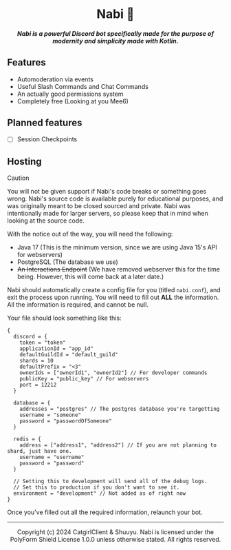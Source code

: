 <h1 style="text-align: center">
    Nabi 🦋
</h1>
<h5 style="text-align: center">
    Nabi is a powerful Discord bot specifically made for the purpose of modernity and simplicity made with Kotlin.
</h5>

## Features
* Automoderation via events
* Useful Slash Commands and Chat Commands
* An actually good permissions system
* Completely free (Looking at you Mee6)

## Planned features
* [ ] Session Checkpoints

## Hosting
> [!CAUTION]
> You will not be given support if Nabi's code breaks or something goes wrong. Nabi's source code is available purely for 
> educational purposes, and was originally meant to be closed sourced and private. Nabi was intentionally made for
> larger servers, so please keep that in mind when looking at the source code.

With the notice out of the way, you will need the following: 
* Java 17 (This is the minimum version, since we are using Java 15's API for webservers)
* PostgreSQL (The database we use)
* ~~An Interactions Endpoint~~ (We have removed webserver this for the time being. However, this will come back at a later date.)

Nabi should automatically create a config file for you (titled ``nabi.conf``), and exit the process upon running. You will need to 
fill out **ALL** the information. All the information is required, and cannot be null.

Your file should look something like this: 

```hocon
{
  discord = {
    token = "token"
    applicationId = "app_id"
    defaultGuildId = "default_guild"
    shards = 10
    defaultPrefix = "<3"
    ownerIds = ["ownerId1", "ownerId2"] // For developer commands
    publicKey = "public_key" // For webservers
    port = 12212
  }
  
  database = {
    addresses = "postgres" // The postgres database you're targetting
    username = "someone"
    password = "passwordOfSomeone"
  }

  redis = {
    address = ["address1", "address2"] // If you are not planning to shard, just have one.
    username = "username"
    password = "password"
  }
  
  // Setting this to development will send all of the debug logs.
  // Set this to production if you don't want to see it.
  environment = "development" // Not added as of right now
}
```

Once you've filled out all the required information, relaunch your bot.

___
<p style="text-align: center">
    Copyright (c) 2024 CatgirlClient & Shuuyu. Nabi is licensed under the PolyForm Shield License 1.0.0 unless otherwise stated. All rights reserved.
</p>
